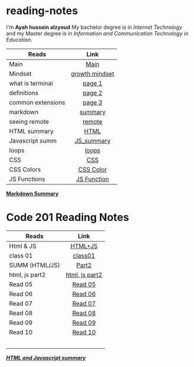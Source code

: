 # reading-notes

I'm **Ayah hussein alzyoud**
My bachelor degree is in _Internet Technology_ and my Master degree is in _Information and Communication Technology in Education_.

| **Reads**         |                                **Link**                                |
| ----------------- | :--------------------------------------------------------------------: |
| Main              |         [Main](https://ayah-hussein.github.io/reading-notes/)          |
| Mindset           | [growth mindset](https://ayah-hussein.github.io/reading-notes/mindset) |
| what is terminal  |    [page 1](https://ayah-hussein.github.io/reading-notes/terminal)     |
| definitions       |   [page 2](https://ayah-hussein.github.io/reading-notes/definitions)   |
| common extensions |     [page 3](https://ayah-hussein.github.io/reading-notes/common)      |
| markdown          |                    [summary](summary%20of%20md.md)                     |
| seeing remote     |                      [remote](seeing%20remote.md)                      |
| HTML summary      |                         [HTML](html%20summ.md)                         |
| Javascript summ   |                      [JS_summary](js_summary.md)                       |
| loops             |                         [loops](loops_summ.md)                         |
| CSS               |                             [CSS](css.md)                              |
| CSS Colors        |                       [CSS Color](css_colors.md)                       |
| JS Functions      |                       [JS Function](js_function)                       |

**[Markdown Summary](summary%20of%20md.md)**

# Code 201 Reading Notes

| **Reads**      |          **Link**           |
| -------------- | :-------------------------: |
| Html & JS      |   [HTML+JS](class-02.md)    |
| class 01       |   [class01](class01.html)   |
| SUMM (HTML/JS) |      [Part2](html.md)       |
| html, js part2 | [html, js part2](read04.md) |
| Read 05        |    [Read 05](read05.md)     |
| Read 06        |    [Read 06](read06.md)     |
| Read 07        |    [Read 07](Read07.md)     |
| Read 08        |    [Read 08](read08.md)     |
| Read 09        |    [Read 09](Read09.md)     |
| Read 10        |    [Read 10](Read10.md)     |
|                |                             |
|                |                             |
|                |                             |
|                |                             |
|                |                             |

[**_HTML and Javascript summary_**](class-01.md)
